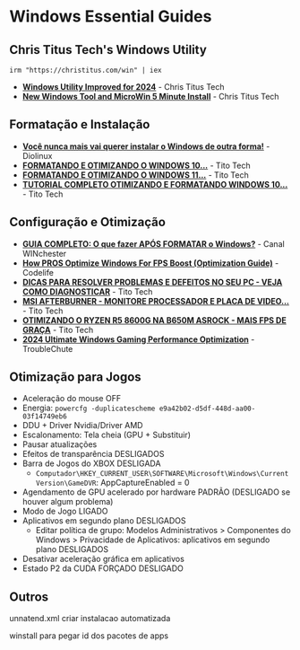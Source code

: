 # Windows Essential Guides

## Chris Titus Tech's Windows Utility

`irm "https://christitus.com/win" | iex`

- [**Windows Utility Improved for 2024**](https://www.youtube.com/watch?v=5_AaHXrelTE) - Chris Titus Tech
- [**New Windows Tool and MicroWin 5 Minute Install**](https://www.youtube.com/watch?v=92SM8Az5QVM) - Chris Titus Tech

## Formatação e Instalação

- [**Você nunca mais vai querer instalar o Windows de outra forma!**](https://www.youtube.com/watch?v=JzZM0h8_8T8) - Diolinux
- [**FORMATANDO E OTIMIZANDO O WINDOWS 10...**](https://www.youtube.com/watch?v=H0tVZtcckQI&list=PL-XVOHQfzk3jkxnun2cTYShMkqNWqVxrp&index=7) - Tito Tech
- [**FORMATANDO E OTIMIZANDO O WINDOWS 11...**](https://www.youtube.com/watch?v=rTbFY1mVGDA&list=PL-XVOHQfzk3jkxnun2cTYShMkqNWqVxrp&index=6) - Tito Tech
- [**TUTORIAL COMPLETO OTIMIZANDO E FORMATANDO WINDOWS 10...**](https://www.youtube.com/watch?v=EzMxyxrT-rQ) - Tito Tech

## Configuração e Otimização

- [**GUIA COMPLETO: O que fazer APÓS FORMATAR o Windows?**](https://www.youtube.com/watch?v=wxY2roIWvAs) - Canal WINchester
- [**How PROS Optimize Windows For FPS Boost (Optimization Guide)**](https://www.youtube.com/watch?v=eSebSEeejOM) - Codelife
- [**DICAS PARA RESOLVER PROBLEMAS E DEFEITOS NO SEU PC - VEJA COMO DIAGNOSTICAR**](https://www.youtube.com/watch?v=HZOGmQsU63o) - Tito Tech
- [**MSI AFTERBURNER - MONITORE PROCESSADOR E PLACA DE VIDEO...**](https://www.youtube.com/watch?v=ttNruSuGKgE) - Tito Tech
- [**OTIMIZANDO O RYZEN R5 8600G NA B650M ASROCK - MAIS FPS DE GRAÇA**](https://www.youtube.com/watch?v=5qRkHgaVULQ) - Tito Tech
- [**2024 Ultimate Windows Gaming Performance Optimization**](https://www.youtube.com/watch?v=Nnb5WNdQt5M) - TroubleChute

## Otimização para Jogos

- Aceleração do mouse OFF
- Energia: `powercfg -duplicatescheme e9a42b02-d5df-448d-aa00-03f14749eb6`
- DDU + Driver Nvidia/Driver AMD
- Escalonamento: Tela cheia (GPU + Substituir)
- Pausar atualizações
- Efeitos de transparência DESLIGADOS
- Barra de Jogos do XBOX DESLIGADA
  - `Computador\HKEY_CURRENT_USER\SOFTWARE\Microsoft\Windows\CurrentVersion\GameDVR`: AppCaptureEnabled = 0
- Agendamento de GPU acelerado por hardware PADRÃO (DESLIGADO se houver algum problema)
- Modo de Jogo LIGADO
- Aplicativos em segundo plano DESLIGADOS
  - Editar política de grupo: Modelos Administrativos > Componentes do Windows > Privacidade de Aplicativos: aplicativos em segundo plano DESLIGADOS
- Desativar aceleração gráfica em aplicativos
- Estado P2 da CUDA FORÇADO DESLIGADO

## Outros

unnatend.xml
criar instalacao automatizada

winstall para pegar id dos pacotes de apps
